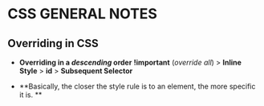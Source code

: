 # **CSS GENERAL NOTES**

## **Overriding in CSS** 

- **Overriding in a _descending_ order**
**!important** (_override all_) > **Inline Style** > **id** > **Subsequent Selector**

- **Basically, the closer the style rule is to an element, the more specific it is. **
